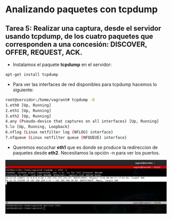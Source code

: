 # Analizando paquetes con tcpdump

## Tarea 5: Realizar una captura, desde el servidor usando tcpdump, de los cuatro paquetes que corresponden a una concesión: DISCOVER, OFFER, REQUEST, ACK.


* Instalamos el paquete **tcpdump** en el servidor:

```sh
apt-get install tcpdump
```

* Para ver las interfaces de red disponibles para tcpdump hacemos lo siguiente:

```sh
root@servidor:/home/vagrant# tcpdump -D
1.eth0 [Up, Running]
2.eth1 [Up, Running]
3.eth2 [Up, Running]
4.any (Pseudo-device that captures on all interfaces) [Up, Running]
5.lo [Up, Running, Loopback]
6.nflog (Linux netfilter log (NFLOG) interface)
7.nfqueue (Linux netfilter queue (NFQUEUE) interface)

```

* Queremos escuchar **eth1** que es donde se produce la redireccion de paquetes desde **eth2**. Necesitamos la opción -n para ver los puertos.


![tcpdump1.png](https://github.com/CeliaGMqrz/servidor_DHCPv4/blob/main/capturas/tcpdump1.png)